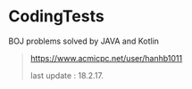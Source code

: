 # CodingTests

BOJ problems solved by JAVA and Kotlin


> https://www.acmicpc.net/user/hanhb1011
>
> last update : 18.2.17.